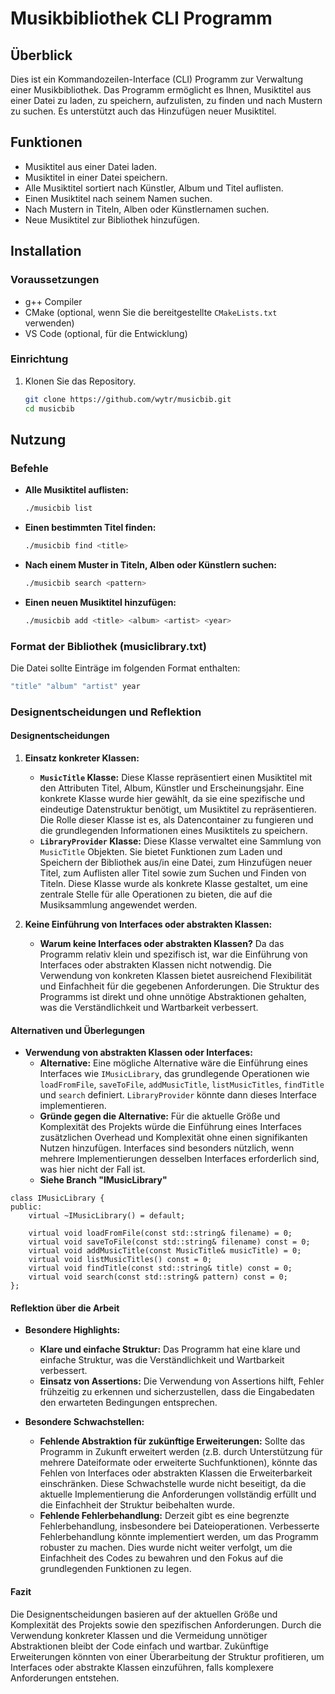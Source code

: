 # Musikbibliothek CLI Programm

## Überblick

Dies ist ein Kommandozeilen-Interface (CLI) Programm zur Verwaltung einer Musikbibliothek. Das Programm ermöglicht es Ihnen, Musiktitel aus einer Datei zu laden, zu speichern, aufzulisten, zu finden und nach Mustern zu suchen. Es unterstützt auch das Hinzufügen neuer Musiktitel.

## Funktionen

- Musiktitel aus einer Datei laden.
- Musiktitel in einer Datei speichern.
- Alle Musiktitel sortiert nach Künstler, Album und Titel auflisten.
- Einen Musiktitel nach seinem Namen suchen.
- Nach Mustern in Titeln, Alben oder Künstlernamen suchen.
- Neue Musiktitel zur Bibliothek hinzufügen.

## Installation

### Voraussetzungen

- g++ Compiler
- CMake (optional, wenn Sie die bereitgestellte `CMakeLists.txt` verwenden)
- VS Code (optional, für die Entwicklung)

### Einrichtung

1. Klonen Sie das Repository.
    ```sh
    git clone https://github.com/wytr/musicbib.git
    cd musicbib
    ```

## Nutzung

### Befehle

- **Alle Musiktitel auflisten:**
  ```sh
  ./musicbib list
- **Einen bestimmten Titel finden:**
  ```sh
  ./musicbib find <title>
- **Nach einem Muster in Titeln, Alben oder Künstlern suchen:**
  ```sh
  ./musicbib search <pattern>
- **Einen neuen Musiktitel hinzufügen:**
  ```sh
  ./musicbib add <title> <album> <artist> <year>

### Format der Bibliothek (musiclibrary.txt)
Die Datei sollte Einträge im folgenden Format enthalten:
  ```sh
  "title" "album" "artist" year
  ```
### Designentscheidungen und Reflektion

#### Designentscheidungen

1. **Einsatz konkreter Klassen:**
   - **`MusicTitle` Klasse:** Diese Klasse repräsentiert einen Musiktitel mit den Attributen Titel, Album, Künstler und Erscheinungsjahr. Eine konkrete Klasse wurde hier gewählt, da sie eine spezifische und eindeutige Datenstruktur benötigt, um Musiktitel zu repräsentieren. Die Rolle dieser Klasse ist es, als Datencontainer zu fungieren und die grundlegenden Informationen eines Musiktitels zu speichern.
   - **`LibraryProvider` Klasse:** Diese Klasse verwaltet eine Sammlung von `MusicTitle` Objekten. Sie bietet Funktionen zum Laden und Speichern der Bibliothek aus/in eine Datei, zum Hinzufügen neuer Titel, zum Auflisten aller Titel sowie zum Suchen und Finden von Titeln. Diese Klasse wurde als konkrete Klasse gestaltet, um eine zentrale Stelle für alle Operationen zu bieten, die auf die Musiksammlung angewendet werden.

2. **Keine Einführung von Interfaces oder abstrakten Klassen:**
   - **Warum keine Interfaces oder abstrakten Klassen?** Da das Programm relativ klein und spezifisch ist, war die Einführung von Interfaces oder abstrakten Klassen nicht notwendig. Die Verwendung von konkreten Klassen bietet ausreichend Flexibilität und Einfachheit für die gegebenen Anforderungen. Die Struktur des Programms ist direkt und ohne unnötige Abstraktionen gehalten, was die Verständlichkeit und Wartbarkeit verbessert.

#### Alternativen und Überlegungen

- **Verwendung von abstrakten Klassen oder Interfaces:**
  - **Alternative:** Eine mögliche Alternative wäre die Einführung eines Interfaces wie `IMusicLibrary`, das grundlegende Operationen wie `loadFromFile`, `saveToFile`, `addMusicTitle`, `listMusicTitles`, `findTitle` und `search` definiert. `LibraryProvider` könnte dann dieses Interface implementieren.
  - **Gründe gegen die Alternative:** Für die aktuelle Größe und Komplexität des Projekts würde die Einführung eines Interfaces zusätzlichen Overhead und Komplexität ohne einen signifikanten Nutzen hinzufügen. Interfaces sind besonders nützlich, wenn mehrere Implementierungen desselben Interfaces erforderlich sind, was hier nicht der Fall ist.
  - **Siehe Branch "IMusicLibrary"**

```
class IMusicLibrary {
public:
    virtual ~IMusicLibrary() = default;

    virtual void loadFromFile(const std::string& filename) = 0;
    virtual void saveToFile(const std::string& filename) const = 0;
    virtual void addMusicTitle(const MusicTitle& musicTitle) = 0;
    virtual void listMusicTitles() const = 0;
    virtual void findTitle(const std::string& title) const = 0;
    virtual void search(const std::string& pattern) const = 0;
};
```
#### Reflektion über die Arbeit

- **Besondere Highlights:**
  - **Klare und einfache Struktur:** Das Programm hat eine klare und einfache Struktur, was die Verständlichkeit und Wartbarkeit verbessert.
  - **Einsatz von Assertions:** Die Verwendung von Assertions hilft, Fehler frühzeitig zu erkennen und sicherzustellen, dass die Eingabedaten den erwarteten Bedingungen entsprechen.

- **Besondere Schwachstellen:**
  - **Fehlende Abstraktion für zukünftige Erweiterungen:** Sollte das Programm in Zukunft erweitert werden (z.B. durch Unterstützung für mehrere Dateiformate oder erweiterte Suchfunktionen), könnte das Fehlen von Interfaces oder abstrakten Klassen die Erweiterbarkeit einschränken. Diese Schwachstelle wurde nicht beseitigt, da die aktuelle Implementierung die Anforderungen vollständig erfüllt und die Einfachheit der Struktur beibehalten wurde.
  - **Fehlende Fehlerbehandlung:** Derzeit gibt es eine begrenzte Fehlerbehandlung, insbesondere bei Dateioperationen. Verbesserte Fehlerbehandlung könnte implementiert werden, um das Programm robuster zu machen. Dies wurde nicht weiter verfolgt, um die Einfachheit des Codes zu bewahren und den Fokus auf die grundlegenden Funktionen zu legen.

#### Fazit

Die Designentscheidungen basieren auf der aktuellen Größe und Komplexität des Projekts sowie den spezifischen Anforderungen. Durch die Verwendung konkreter Klassen und die Vermeidung unnötiger Abstraktionen bleibt der Code einfach und wartbar. Zukünftige Erweiterungen könnten von einer Überarbeitung der Struktur profitieren, um Interfaces oder abstrakte Klassen einzuführen, falls komplexere Anforderungen entstehen.
